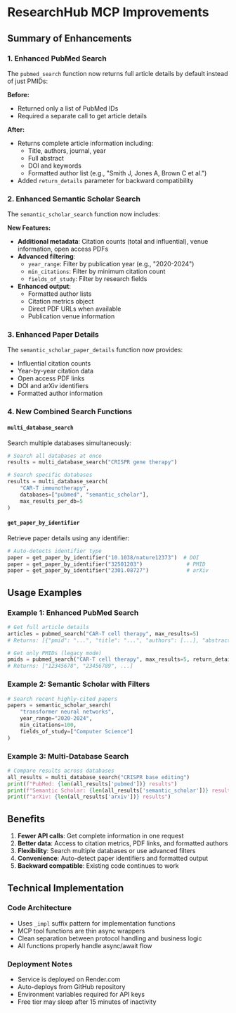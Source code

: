 # ResearchHub MCP Improvements

## Summary of Enhancements

### 1. Enhanced PubMed Search
The `pubmed_search` function now returns full article details by default instead of just PMIDs:

**Before:**
- Returned only a list of PubMed IDs
- Required a separate call to get article details

**After:**
- Returns complete article information including:
  - Title, authors, journal, year
  - Full abstract
  - DOI and keywords
  - Formatted author list (e.g., "Smith J, Jones A, Brown C et al.")
- Added `return_details` parameter for backward compatibility

### 2. Enhanced Semantic Scholar Search
The `semantic_scholar_search` function now includes:

**New Features:**
- **Additional metadata**: Citation counts (total and influential), venue information, open access PDFs
- **Advanced filtering**:
  - `year_range`: Filter by publication year (e.g., "2020-2024")
  - `min_citations`: Filter by minimum citation count
  - `fields_of_study`: Filter by research fields
- **Enhanced output**:
  - Formatted author lists
  - Citation metrics object
  - Direct PDF URLs when available
  - Publication venue information

### 3. Enhanced Paper Details
The `semantic_scholar_paper_details` function now provides:
- Influential citation counts
- Year-by-year citation data
- Open access PDF links
- DOI and arXiv identifiers
- Formatted author information

### 4. New Combined Search Functions

#### `multi_database_search`
Search multiple databases simultaneously:
```python
# Search all databases at once
results = multi_database_search("CRISPR gene therapy")

# Search specific databases
results = multi_database_search(
    "CAR-T immunotherapy", 
    databases=["pubmed", "semantic_scholar"],
    max_results_per_db=5
)
```

#### `get_paper_by_identifier`
Retrieve paper details using any identifier:
```python
# Auto-detects identifier type
paper = get_paper_by_identifier("10.1038/nature12373")  # DOI
paper = get_paper_by_identifier("32501203")              # PMID
paper = get_paper_by_identifier("2301.08727")            # arXiv
```

## Usage Examples

### Example 1: Enhanced PubMed Search
```python
# Get full article details
articles = pubmed_search("CAR-T cell therapy", max_results=5)
# Returns: [{"pmid": "...", "title": "...", "authors": [...], "abstract": "...", ...}]

# Get only PMIDs (legacy mode)
pmids = pubmed_search("CAR-T cell therapy", max_results=5, return_details=False)
# Returns: ["12345678", "23456789", ...]
```

### Example 2: Semantic Scholar with Filters
```python
# Search recent highly-cited papers
papers = semantic_scholar_search(
    "transformer neural networks",
    year_range="2020-2024",
    min_citations=100,
    fields_of_study=["Computer Science"]
)
```

### Example 3: Multi-Database Search
```python
# Compare results across databases
all_results = multi_database_search("CRISPR base editing")
print(f"PubMed: {len(all_results['pubmed'])} results")
print(f"Semantic Scholar: {len(all_results['semantic_scholar'])} results")
print(f"arXiv: {len(all_results['arxiv'])} results")
```

## Benefits

1. **Fewer API calls**: Get complete information in one request
2. **Better data**: Access to citation metrics, PDF links, and formatted authors
3. **Flexibility**: Search multiple databases or use advanced filters
4. **Convenience**: Auto-detect paper identifiers and formatted output
5. **Backward compatible**: Existing code continues to work

## Technical Implementation

### Code Architecture
- Uses `_impl` suffix pattern for implementation functions
- MCP tool functions are thin async wrappers
- Clean separation between protocol handling and business logic
- All functions properly handle async/await flow

### Deployment Notes
- Service is deployed on Render.com
- Auto-deploys from GitHub repository
- Environment variables required for API keys
- Free tier may sleep after 15 minutes of inactivity
